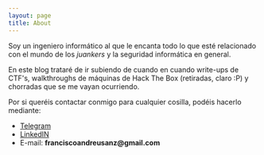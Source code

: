 ```yaml
---
layout: page
title: About
---
```


Soy un ingeniero informático al que le encanta todo lo que esté relacionado con el mundo de los _juankers_ y la seguridad informática en general.

En este blog trataré de ir subiendo de cuando en cuando write-ups de CTF's, walkthroughs de máquinas de Hack The Box (retiradas, claro :P) y chorradas que se me vayan ocurriendo.

Por si queréis contactar conmigo para cualquier cosilla, podéis hacerlo mediante:

* [Telegram](https://t.me/kikoas1995)
* [LinkedIN](https://www.linkedin.com/in/francisco-andreu-170137114/)
* E-mail: __franciscoandreusanz@gmail.com__



